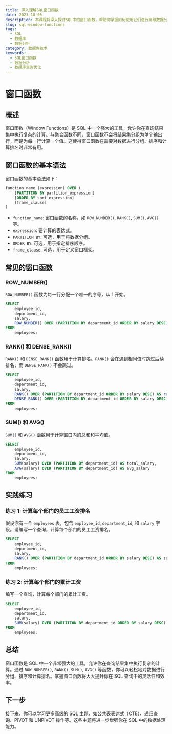 ```yaml
---
title: 深入理解SQL窗口函数
date: 2023-10-05
description: 本课程将深入探讨SQL中的窗口函数，帮助你掌握如何使用它们进行高级数据分析和查询优化。
slug: sql-window-functions
tags:
  - SQL
  - 数据库
  - 数据分析
category: 数据库技术
keywords:
  - SQL窗口函数
  - 数据分析
  - 数据库查询优化
---
```


# 窗口函数

## 概述

窗口函数（Window Functions）是 SQL 中一个强大的工具，允许你在查询结果集中执行复杂的计算。与聚合函数不同，窗口函数不会将结果集分组为单个输出行，而是为每一行计算一个值。这使得窗口函数在需要对数据进行分组、排序和计算排名时非常有用。

## 窗口函数的基本语法

窗口函数的基本语法如下：

```sql
function_name (expression) OVER (
    [PARTITION BY partition_expression]
    [ORDER BY sort_expression]
    [frame_clause]
)
```

- `function_name`: 窗口函数的名称，如 `ROW_NUMBER()`, `RANK()`, `SUM()`, `AVG()` 等。
- `expression`: 要计算的表达式。
- `PARTITION BY`: 可选，用于将数据分组。
- `ORDER BY`: 可选，用于指定排序顺序。
- `frame_clause`: 可选，用于定义窗口框架。

## 常见的窗口函数

### ROW_NUMBER()

`ROW_NUMBER()` 函数为每一行分配一个唯一的序号，从 1 开始。

```sql
SELECT 
    employee_id, 
    department_id, 
    salary,
    ROW_NUMBER() OVER (PARTITION BY department_id ORDER BY salary DESC) AS row_num
FROM 
    employees;
```

### RANK() 和 DENSE_RANK()

`RANK()` 和 `DENSE_RANK()` 函数用于计算排名。`RANK()` 会在遇到相同值时跳过后续排名，而 `DENSE_RANK()` 不会跳过。

```sql
SELECT 
    employee_id, 
    department_id, 
    salary,
    RANK() OVER (PARTITION BY department_id ORDER BY salary DESC) AS rank,
    DENSE_RANK() OVER (PARTITION BY department_id ORDER BY salary DESC) AS dense_rank
FROM 
    employees;
```

### SUM() 和 AVG()

`SUM()` 和 `AVG()` 函数用于计算窗口内的总和和平均值。

```sql
SELECT 
    employee_id, 
    department_id, 
    salary,
    SUM(salary) OVER (PARTITION BY department_id) AS total_salary,
    AVG(salary) OVER (PARTITION BY department_id) AS avg_salary
FROM 
    employees;
```

## 实践练习

### 练习 1: 计算每个部门的员工工资排名

假设你有一个 `employees` 表，包含 `employee_id`, `department_id`, 和 `salary` 字段。请编写一个查询，计算每个部门的员工工资排名。

```sql
SELECT 
    employee_id, 
    department_id, 
    salary,
    RANK() OVER (PARTITION BY department_id ORDER BY salary DESC) AS salary_rank
FROM 
    employees;
```

### 练习 2: 计算每个部门的累计工资

编写一个查询，计算每个部门的累计工资。

```sql
SELECT 
    employee_id, 
    department_id, 
    salary,
    SUM(salary) OVER (PARTITION BY department_id ORDER BY salary DESC) AS cumulative_salary
FROM 
    employees;
```

## 总结

窗口函数是 SQL 中一个非常强大的工具，允许你在查询结果集中执行复杂的计算。通过 `ROW_NUMBER()`, `RANK()`, `SUM()`, `AVG()` 等函数，你可以轻松地对数据进行分组、排序和计算排名。掌握窗口函数将大大提升你在 SQL 查询中的灵活性和效率。

## 下一步

接下来，你可以学习更多高级的 SQL 主题，如公共表表达式（CTE）、递归查询、PIVOT 和 UNPIVOT 操作等。这些主题将进一步增强你在 SQL 中的数据处理能力。
